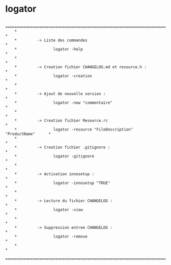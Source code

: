 # logator
        ==========================================================================
        *                                                                        *
        *         -> Liste des commandes                                         *
        *                logator -help                                           *
        *                                                                        *
        *         -> Creation fichier CHANGELOG.md et resource.h :               *
        *                logator -creation                                       *
        *                                                                        *
        *         -> Ajout de nouvelle version :                                 *
        *                logator -new "commentaire"                              *
        *                                                                        *
        *         -> Creation fichier Resource.rc                                *
        *                logator -resource "FileDescription"  "ProductName"      *
        *                                                                        *
        *         -> Creation fichier .gitignore :                               *
        *                logator -gitignore                                      *
        *                                                                        *
        *         -> Activation innosetup :                                      *
        *                logator -innosetup "TRUE"                               *
        *                                                                        *
        *         -> Lecture du fichier CHANGELOG :                              *
        *                logator -view                                           *
        *                                                                        *
        *         -> Suppression entree CHANGELOG :                              *
        *                logator -remove                                         *
        *                                                                        *
        ==========================================================================